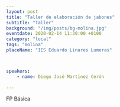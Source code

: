 ```yaml
---
layout: post
title: "Taller de elaboración de jabones"
subtitle: "Taller"
background: "/img/posts/bg-molina.jpg"
eventdate: 2020-02-14 11:30:00 +0100
category: "local"
tags: "molina"
placeName: "IES Eduardo Linares Lumeras"



speakers:
    - name: Diego José Martínez Cerón
    
---
```

FP Básica
